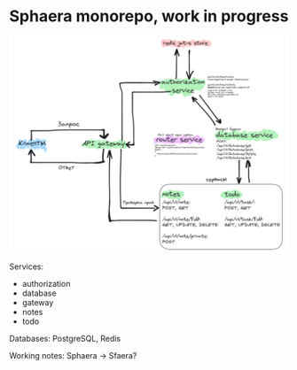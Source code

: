 # Sphaera monorepo, work in progress

![design](misc/images/software-design.png)

Services:
* authorization
* database
* gateway
* notes
* todo

Databases: PostgreSQL, Redis

Working notes:
Sphaera -> Sfaera?

